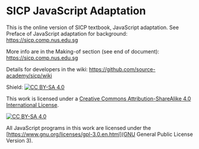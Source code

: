 # SICP JavaScript Adaptation

This is the online version of SICP textbook, JavaScript adaptation. See Preface of JavaScript adaptation for background:
https://sicp.comp.nus.edu.sg

More info are in the Making-of section (see end of document):
https://sicp.comp.nus.edu.sg

Details for developers in the wiki:
https://github.com/source-academy/sicp/wiki


Shield: [![CC BY-SA 4.0][cc-by-sa-shield]][cc-by-sa]

This work is licensed under a [Creative Commons Attribution-ShareAlike 4.0
International License][cc-by-sa].

[![CC BY-SA 4.0][cc-by-sa-image]][cc-by-sa]

[cc-by-sa]: http://creativecommons.org/licenses/by-sa/4.0/
[cc-by-sa-image]: https://licensebuttons.net/l/by-sa/4.0/88x31.png
[cc-by-sa-shield]: https://img.shields.io/badge/License-CC%20BY--SA%204.0-lightgrey.svg

All JavaScript programs in this work are licensed under the 
[https://www.gnu.org/licenses/gpl-3.0.en.html](GNU General Public License Version 3).
